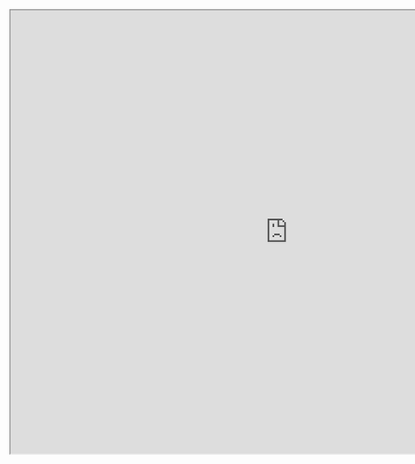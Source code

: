 <iframe
	src = "https://maxiride.github.io/pf2e-encounters/#/"
	style="height:800;width:1000;background:#fff">


